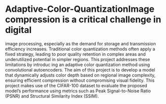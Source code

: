 # Adaptive-Color-QuantizationImage compression is a critical challenge in digital
 image processing, especially as the demand for storage and
 transmission efficiency increases. Traditional color quantization
 methods often apply a fixed strategy, leading to poor quality
 retention in complex areas and underutilized potential in simpler
 regions. This project addresses these limitations by introduc
ing an adaptive color quantization method using convolutional
 autoencoders. The aim of this project is to develop a model
 that dynamically adjusts color depth based on regional image
 complexity, ensuring efficient compression without compromising
 visual fidelity. This project makes use of the CIFAR-100 dataset
 to evaluate the proposed model’s performance using metrics such
 as Peak Signal-to-Noise Ratio (PSNR) and Structural Similarity
 Index (SSIM).
